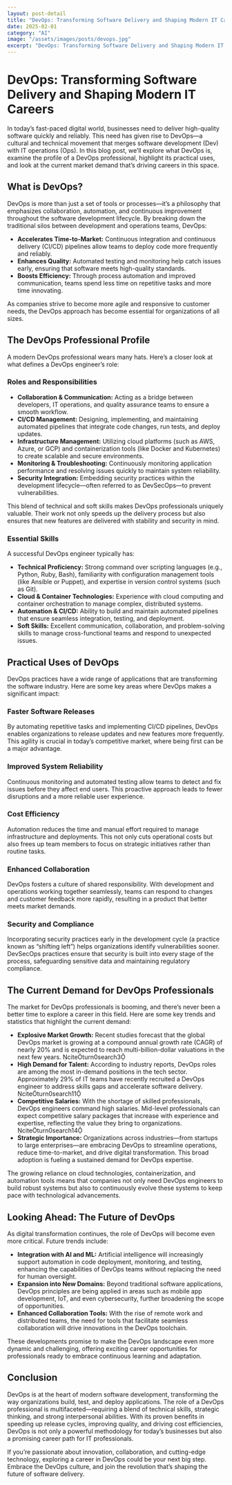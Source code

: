 ```yaml
---
layout: post-detail
title: "DevOps: Transforming Software Delivery and Shaping Modern IT Careers"
date: 2025-02-01
category: "AI"
image: "/assets/images/posts/devops.jpg"
excerpt: "DevOps: Transforming Software Delivery and Shaping Modern IT Careers."
---
```


# DevOps: Transforming Software Delivery and Shaping Modern IT Careers

In today’s fast-paced digital world, businesses need to deliver high-quality software quickly and reliably. This need has given rise to DevOps—a cultural and technical movement that merges software development (Dev) with IT operations (Ops). In this blog post, we’ll explore what DevOps is, examine the profile of a DevOps professional, highlight its practical uses, and look at the current market demand that’s driving careers in this space.

## What is DevOps?

DevOps is more than just a set of tools or processes—it’s a philosophy that emphasizes collaboration, automation, and continuous improvement throughout the software development lifecycle. By breaking down the traditional silos between development and operations teams, DevOps:

- **Accelerates Time-to-Market:** Continuous integration and continuous delivery (CI/CD) pipelines allow teams to deploy code more frequently and reliably.
- **Enhances Quality:** Automated testing and monitoring help catch issues early, ensuring that software meets high-quality standards.
- **Boosts Efficiency:** Through process automation and improved communication, teams spend less time on repetitive tasks and more time innovating.

As companies strive to become more agile and responsive to customer needs, the DevOps approach has become essential for organizations of all sizes.

## The DevOps Professional Profile

A modern DevOps professional wears many hats. Here’s a closer look at what defines a DevOps engineer’s role:

### Roles and Responsibilities

- **Collaboration & Communication:** Acting as a bridge between developers, IT operations, and quality assurance teams to ensure a smooth workflow.
- **CI/CD Management:** Designing, implementing, and maintaining automated pipelines that integrate code changes, run tests, and deploy updates.
- **Infrastructure Management:** Utilizing cloud platforms (such as AWS, Azure, or GCP) and containerization tools (like Docker and Kubernetes) to create scalable and secure environments.
- **Monitoring & Troubleshooting:** Continuously monitoring application performance and resolving issues quickly to maintain system reliability.
- **Security Integration:** Embedding security practices within the development lifecycle—often referred to as DevSecOps—to prevent vulnerabilities.

This blend of technical and soft skills makes DevOps professionals uniquely valuable. Their work not only speeds up the delivery process but also ensures that new features are delivered with stability and security in mind.

### Essential Skills

A successful DevOps engineer typically has:

- **Technical Proficiency:** Strong command over scripting languages (e.g., Python, Ruby, Bash), familiarity with configuration management tools (like Ansible or Puppet), and expertise in version control systems (such as Git).
- **Cloud & Container Technologies:** Experience with cloud computing and container orchestration to manage complex, distributed systems.
- **Automation & CI/CD:** Ability to build and maintain automated pipelines that ensure seamless integration, testing, and deployment.
- **Soft Skills:** Excellent communication, collaboration, and problem-solving skills to manage cross-functional teams and respond to unexpected issues.

## Practical Uses of DevOps

DevOps practices have a wide range of applications that are transforming the software industry. Here are some key areas where DevOps makes a significant impact:

### Faster Software Releases

By automating repetitive tasks and implementing CI/CD pipelines, DevOps enables organizations to release updates and new features more frequently. This agility is crucial in today’s competitive market, where being first can be a major advantage.

### Improved System Reliability

Continuous monitoring and automated testing allow teams to detect and fix issues before they affect end users. This proactive approach leads to fewer disruptions and a more reliable user experience.

### Cost Efficiency

Automation reduces the time and manual effort required to manage infrastructure and deployments. This not only cuts operational costs but also frees up team members to focus on strategic initiatives rather than routine tasks.

### Enhanced Collaboration

DevOps fosters a culture of shared responsibility. With development and operations working together seamlessly, teams can respond to changes and customer feedback more rapidly, resulting in a product that better meets market demands.

### Security and Compliance

Incorporating security practices early in the development cycle (a practice known as “shifting left”) helps organizations identify vulnerabilities sooner. DevSecOps practices ensure that security is built into every stage of the process, safeguarding sensitive data and maintaining regulatory compliance.

## The Current Demand for DevOps Professionals

The market for DevOps professionals is booming, and there’s never been a better time to explore a career in this field. Here are some key trends and statistics that highlight the current demand:

- **Explosive Market Growth:** Recent studies forecast that the global DevOps market is growing at a compound annual growth rate (CAGR) of nearly 20% and is expected to reach multi-billion-dollar valuations in the next few years. citeturn0search3  
- **High Demand for Talent:** According to industry reports, DevOps roles are among the most in-demand positions in the tech sector. Approximately 29% of IT teams have recently recruited a DevOps engineer to address skills gaps and accelerate software delivery. citeturn0search11  
- **Competitive Salaries:** With the shortage of skilled professionals, DevOps engineers command high salaries. Mid-level professionals can expect competitive salary packages that increase with experience and expertise, reflecting the value they bring to organizations. citeturn0search14  
- **Strategic Importance:** Organizations across industries—from startups to large enterprises—are embracing DevOps to streamline operations, reduce time-to-market, and drive digital transformation. This broad adoption is fueling a sustained demand for DevOps expertise.

The growing reliance on cloud technologies, containerization, and automation tools means that companies not only need DevOps engineers to build robust systems but also to continuously evolve these systems to keep pace with technological advancements.

## Looking Ahead: The Future of DevOps

As digital transformation continues, the role of DevOps will become even more critical. Future trends include:

- **Integration with AI and ML:** Artificial intelligence will increasingly support automation in code deployment, monitoring, and testing, enhancing the capabilities of DevOps teams without replacing the need for human oversight.
- **Expansion into New Domains:** Beyond traditional software applications, DevOps principles are being applied in areas such as mobile app development, IoT, and even cybersecurity, further broadening the scope of opportunities.
- **Enhanced Collaboration Tools:** With the rise of remote work and distributed teams, the need for tools that facilitate seamless collaboration will drive innovations in the DevOps toolchain.

These developments promise to make the DevOps landscape even more dynamic and challenging, offering exciting career opportunities for professionals ready to embrace continuous learning and adaptation.

## Conclusion

DevOps is at the heart of modern software development, transforming the way organizations build, test, and deploy applications. The role of a DevOps professional is multifaceted—requiring a blend of technical skills, strategic thinking, and strong interpersonal abilities. With its proven benefits in speeding up release cycles, improving quality, and driving cost efficiencies, DevOps is not only a powerful methodology for today’s businesses but also a promising career path for IT professionals.

If you’re passionate about innovation, collaboration, and cutting-edge technology, exploring a career in DevOps could be your next big step. Embrace the DevOps culture, and join the revolution that’s shaping the future of software delivery.